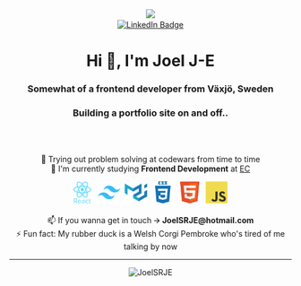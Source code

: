 <div id="header" align="center">
  <img src="https://media.giphy.com/media/v1.Y2lkPTc5MGI3NjExZTI1aHRlbmowd2VhZ2xrcXdrZTFza2lpamhtMmJmNTR0a2hyNmFycCZlcD12MV9pbnRlcm5hbF9naWZfYnlfaWQmY3Q9cw/Zebztgv7jmkoLe1DoY/giphy.webp" width="100"/>
</div>
<div id="badges" align="center">
  <a href="https://www.linkedin.com/in/joel-jensen-ericson-a77aa2295/?trk=opento_sprofile_goalscard">
    <img src="https://img.shields.io/badge/LinkedIn-blue?style=for-the-badge&logo=linkedin&logoColor=white" alt="LinkedIn Badge"/>
  </a>
</div>

<h1 align="center">Hi 👋,  I'm Joel J-E</h1> 
<h3 align="center">Somewhat of a frontend developer from Växjö, Sweden</h3>
<h3 align="center">Building a portfolio site on and off..</h3>
<br/>
<br/>



<div align="center">
  
  🔭 Trying out problem solving at codewars from time to time <br/>
  🌱 I'm currently studying **Frontend Development** at [EC](https://ecutbildning.se) 
 
<div align="center">
  <img src="https://github.com/devicons/devicon/blob/master/icons/react/react-original-wordmark.svg" title="React" alt="React" width="40" height="40"/>&nbsp;
  <img src="https://github.com/devicons/devicon/blob/master/icons/tailwindcss/tailwindcss-original.svg" title="Tailwind" alt="Tailwind" width="40" height="40"/>&nbsp;
  <img src="https://github.com/devicons/devicon/blob/master/icons/materialui/materialui-original.svg" title="Material UI" alt="Material UI" width="40" height="40"/>&nbsp;
  <img src="https://github.com/devicons/devicon/blob/master/icons/css3/css3-plain-wordmark.svg"  title="CSS3" alt="CSS" width="40" height="40"/>&nbsp;
  <img src="https://github.com/devicons/devicon/blob/master/icons/html5/html5-original.svg" title="HTML5" alt="HTML" width="40" height="40"/>&nbsp;
  <img src="https://github.com/devicons/devicon/blob/master/icons/javascript/javascript-original.svg" title="JavaScript" alt="JavaScript" width="40" height="40"/>&nbsp;
</div>
</div>


<br/>
<div align="center">
  📫 If you wanna get in touch 🡪 <Strong>JoelSRJE@hotmail.com</Strong>
  
  <br/>
  ⚡ Fun fact: My rubber duck is a Welsh Corgi Pembroke who's tired of me talking by now
</div>

---
<div align="center"><img src="https://streak-stats.demolab.com?user=JoelSRJE&theme=vue-dark" alt="JoelSRJE" /></div>

 
<!--
**JoelSRJE/JoelSRJE** is a ✨ _special_ ✨ repository because its `README.md` (this file) appears on your GitHub profile.

Here are some ideas to get you started:

- 🔭 I’m currently working on ...
- 🌱 I’m currently learning ...
- 👯 I’m looking to collaborate on ...
- 🤔 I’m looking for help with ...
- 💬 Ask me about ...
- 📫 How to reach me: ...
- 😄 Pronouns: ...
- ⚡ Fun fact: ...
-->
